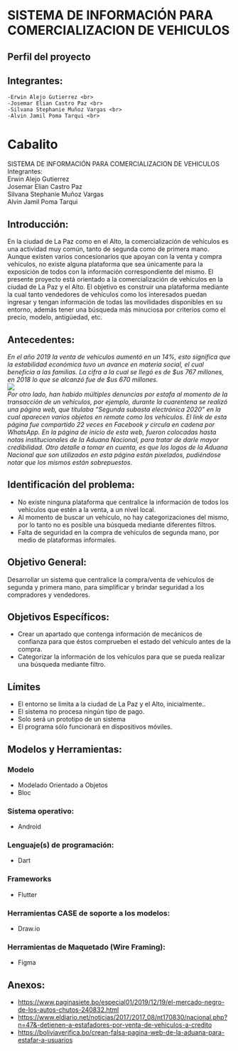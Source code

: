 # SISTEMA DE INFORMACIÓN PARA COMERCIALIZACION DE VEHICULOS
## Perfil del proyecto 
## Integrantes: <br>
	-Erwin Alejo Gutierrez <br>
	-Josemar Elian Castro Paz <br>
	-Silvana Stephanie Muñoz Vargas <br>
	-Alvin Jamil Poma Tarqui <br>
# Cabalito <br>
SISTEMA DE INFORMACIÓN PARA COMERCIALIZACION DE VEHICULOS <br>
Integrantes: <br>
	Erwin Alejo Gutierrez<br>
	Josemar Elian Castro Paz<br>
	Silvana Stephanie Muñoz Vargas<br>
	Alvin Jamil Poma Tarqui<br>
## Introducción: <br>

En la ciudad de La Paz como en el Alto, la comercialización de vehículos es una actividad muy común, tanto de segunda como de primera mano. Aunque existen varios concesionarios que apoyan con la venta y compra vehículos, no existe alguna plataforma que sea únicamente para la exposición de todos con la información correspondiente del mismo. El presente proyecto está orientado a la comercialización de vehículos en la ciudad de La Paz y el Alto. El objetivo es construir una plataforma mediante la cual tanto vendedores de vehículos como los interesados puedan ingresar y tengan información de todas las movilidades disponibles en su entorno, además tener una búsqueda más minuciosa por criterios como el precio, modelo, antigüedad, etc.<br>	
## Antecedentes:

_En el año 2019 la venta de vehículos aumentó en un 14%, esto significa que la estabilidad económica tuvo un avance en materia social, el cual beneficia a las familias. La cifra a la cual se llegó es de $us 767 millones, en 2018 lo que se alcanzó fue de $us 670 millones._
<br>
![](https://lh3.googleusercontent.com/proxy/k2g2XcJJDDKpGxP7cKcjNn6ZLZtMVAWAIKJ4Vu7g7Vq32kdT0M4vVIpVBL0nIDMVOOElxIvkNgxQ8aKZqDrSuL_25R0JI9BO6VNhOYeguij5QEM7fMWIeU1e)
<br>
_Por otro lado, han habido múltiples denuncias por estafa al momento de la transacción de un vehículos, por ejemplo, durante la cuarentena se realizó una página web, que titulaba “Segunda subasta electrónica 2020” en la cual aparecen varios objetos en remate como los vehículos. El link de esta página fue compartido 22 veces en Facebook y circula en cadena por WhatsApp. En la página de inicio de esta web, fueron colocadas hasta notas institucionales de la Aduana Nacional, para tratar de darle mayor credibilidad. Otro detalle a tomar en cuenta, es que los logos de la Aduana Nacional que son utilizados en esta página están pixelados, pudiéndose notar que los mismos están sobrepuestos._
<br>

## Identificación del problema:
*  No existe ninguna plataforma que centralice la información de todos los vehículos que estén a la venta, a un nivel local.
* Al momento de buscar un vehículo, no hay categorizaciones del mismo, por lo tanto no es posible una búsqueda mediante diferentes filtros.
* Falta de seguridad en la compra de vehículos de segunda mano, por medio de plataformas informales.
## Objetivo General:
Desarrollar un sistema que centralice la compra/venta de vehículos de segunda y primera mano, para simplificar y brindar seguridad a los compradores y vendedores.
## Objetivos Específicos:
* Crear un apartado que contenga información de mecánicos de confianza para que éstos comprueben el estado del vehículo antes de la compra.
* Categorizar la información de los vehículos para que se pueda realizar una búsqueda mediante filtro.
## Límites
* El entorno se limita a la ciudad de La Paz y el Alto, inicialmente.. </br>
* El sistema no procesa ningún tipo de pago. </br>
* Solo será un prototipo de un sistema</br>
* El programa sólo funcionará en dispositivos móviles.</br>
## Modelos y Herramientas:
### Modelo
* Modelado Orientado a Objetos
* Bloc
### Sistema operativo:
* Android
### Lenguaje(s) de programación:
* Dart
### Frameworks
* Flutter
### Herramientas CASE de soporte a los modelos:
* Draw.io
### Herramientas de Maquetado (Wire Framing):
* Figma
## Anexos: 
* https://www.paginasiete.bo/especial01/2019/12/19/el-mercado-negro-de-los-autos-chutos-240832.html
* https://www.eldiario.net/noticias/2017/2017_08/nt170830/nacional.php?n=47&-detienen-a-estafadores-por-venta-de-vehiculos-a-credito
* https://boliviaverifica.bo/crean-falsa-pagina-web-de-la-aduana-para-estafar-a-usuarios
